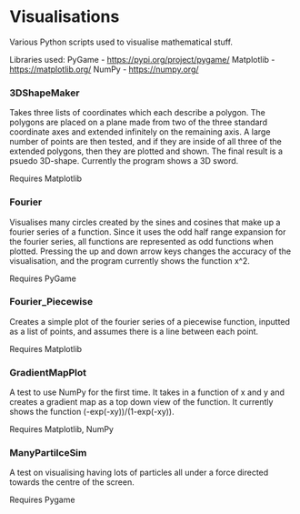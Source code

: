 # Visualisations
Various Python scripts used to visualise mathematical stuff.

Libraries used:
PyGame - https://pypi.org/project/pygame/
Matplotlib - https://matplotlib.org/
NumPy - https://numpy.org/

### 3DShapeMaker
Takes three lists of coordinates which each describe a polygon. The polygons are placed on a plane made from two of the three standard coordinate axes and extended infinitely on the remaining axis. A large number of points are then tested, and if they are inside of all three of the extended polygons, then they are plotted and shown. The final result is a psuedo 3D-shape. Currently the program shows a 3D sword.

Requires Matplotlib

### Fourier
Visualises many circles created by the sines and cosines that make up a fourier series of a function. Since it uses the odd half range expansion for the fourier series, all functions are represented as odd functions when plotted. Pressing the up and down arrow keys changes the accuracy of the visualisation, and the program currently shows the function x^2.

Requires PyGame

### Fourier_Piecewise
Creates a simple plot of the fourier series of a piecewise function, inputted as a list of points, and assumes there is a line between each point.

Requires Matplotlib

### GradientMapPlot
A test to use NumPy for the first time. It takes in a function of x and y and creates a gradient map as a top down view of the function. It currently shows the function (-exp(-xy))/(1-exp(-xy)).

Requires Matplotlib, NumPy

### ManyPartilceSim
A test on visualising having lots of particles all under a force directed towards the centre of the screen.

Requires Pygame
